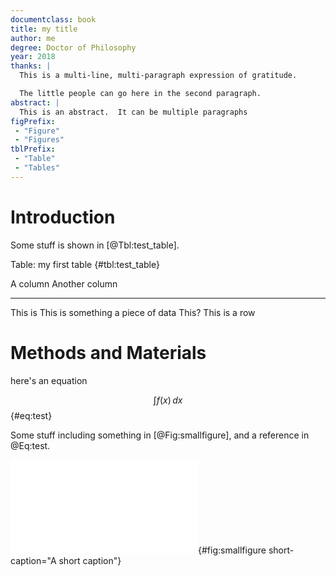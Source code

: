 ```yaml
---
documentclass: book
title: my title
author: me
degree: Doctor of Philosophy
year: 2018
thanks: |
  This is a multi-line, multi-paragraph expression of gratitude.

  The little people can go here in the second paragraph.
abstract: |
  This is an abstract.  It can be multiple paragraphs
figPrefix: 
 - "Figure"
 - "Figures"
tblPrefix: 
 - "Table"
 - "Tables"
---
```



Introduction
==================

Some stuff is shown in [@Tbl:test_table].


Table: my first table {#tbl:test_table}

A column      Another column
-----------   -----------------
This is       This is something
a piece of
data
This?         This is a row



Methods and Materials
==================

here's an equation

$$
\int f(x)\,dx
$$ {#eq:test}

Some stuff including something in [@Fig:smallfigure], and a reference in @Eq:test.

![Let's make the caption longer. This is some image in a figure with a big long caption](images/small_fig.pdf){#fig:smallfigure short-caption="A short caption"}




